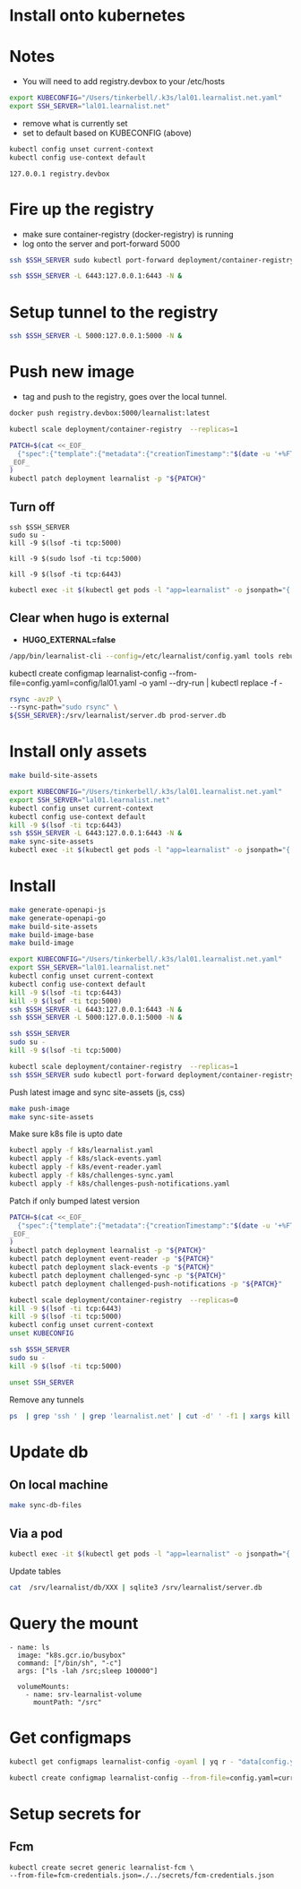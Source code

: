 # Install onto kubernetes
# Notes
- You will need to add registry.devbox to your /etc/hosts

```sh
export KUBECONFIG="/Users/tinkerbell/.k3s/lal01.learnalist.net.yaml"
export SSH_SERVER="lal01.learnalist.net"
```

- remove what is currently set
- set to default based on KUBECONFIG (above)

```sh
kubectl config unset current-context
kubectl config use-context default
```

```
127.0.0.1 registry.devbox
```

# Fire up the registry
- make sure container-registry (docker-registry) is running
- log onto the server and port-forward 5000

```sh
ssh $SSH_SERVER sudo kubectl port-forward deployment/container-registry 5000:5000 &
```

```sh
ssh $SSH_SERVER -L 6443:127.0.0.1:6443 -N &
```

# Setup tunnel to the registry
```sh
ssh $SSH_SERVER -L 5000:127.0.0.1:5000 -N &
```

# Push new image
- tag and push to the registry, goes over the local tunnel.

```sh
docker push registry.devbox:5000/learnalist:latest
```


```sh
kubectl scale deployment/container-registry  --replicas=1
```


```sh
PATCH=$(cat <<_EOF_
  {"spec":{"template":{"metadata":{"creationTimestamp":"$(date -u '+%FT%TZ')"}}}}
_EOF_
)
kubectl patch deployment learnalist -p "${PATCH}"
```

## Turn off
```
ssh $SSH_SERVER
sudo su -
kill -9 $(lsof -ti tcp:5000)
```

```
kill -9 $(sudo lsof -ti tcp:5000)
```

```
kill -9 $(lsof -ti tcp:6443)
```


```sh
kubectl exec -it $(kubectl get pods -l "app=learnalist" -o jsonpath="{.items[0].metadata.name}") -c learnalist -- sh
```

## Clear when hugo is external
- **HUGO_EXTERNAL=false**
```sh
/app/bin/learnalist-cli --config=/etc/learnalist/config.yaml tools rebuild-static-site
```





kubectl create configmap learnalist-config --from-file=config.yaml=config/lal01.yaml -o yaml --dry-run | kubectl replace -f -



```sh
rsync -avzP \
--rsync-path="sudo rsync" \
${SSH_SERVER}:/srv/learnalist/server.db prod-server.db
```

# Install only assets

```sh
make build-site-assets

export KUBECONFIG="/Users/tinkerbell/.k3s/lal01.learnalist.net.yaml"
export SSH_SERVER="lal01.learnalist.net"
kubectl config unset current-context
kubectl config use-context default
kill -9 $(lsof -ti tcp:6443)
ssh $SSH_SERVER -L 6443:127.0.0.1:6443 -N &
make sync-site-assets
kubectl exec -it $(kubectl get pods -l "app=learnalist" -o jsonpath="{.items[0].metadata.name}") -c learnalist -- /app/bin/learnalist-cli --config=/etc/learnalist/config.yaml tools rebuild-static-site
```

# Install
```sh
make generate-openapi-js
make generate-openapi-go
make build-site-assets
make build-image-base
make build-image

export KUBECONFIG="/Users/tinkerbell/.k3s/lal01.learnalist.net.yaml"
export SSH_SERVER="lal01.learnalist.net"
kubectl config unset current-context
kubectl config use-context default
kill -9 $(lsof -ti tcp:6443)
kill -9 $(lsof -ti tcp:5000)
ssh $SSH_SERVER -L 6443:127.0.0.1:6443 -N &
ssh $SSH_SERVER -L 5000:127.0.0.1:5000 -N &
```

```sh
ssh $SSH_SERVER
sudo su -
kill -9 $(lsof -ti tcp:5000)
```

```sh
kubectl scale deployment/container-registry  --replicas=1
ssh $SSH_SERVER sudo kubectl port-forward deployment/container-registry 5000:5000 &
```

Push latest image and sync site-assets (js, css)
```sh
make push-image
make sync-site-assets
```

Make sure k8s file is upto date
```sh
kubectl apply -f k8s/learnalist.yaml
kubectl apply -f k8s/slack-events.yaml
kubectl apply -f k8s/event-reader.yaml
kubectl apply -f k8s/challenges-sync.yaml
kubectl apply -f k8s/challenges-push-notifications.yaml
```

Patch if only bumped latest version
```sh
PATCH=$(cat <<_EOF_
  {"spec":{"template":{"metadata":{"creationTimestamp":"$(date -u '+%FT%TZ')"}}}}
_EOF_
)
kubectl patch deployment learnalist -p "${PATCH}"
kubectl patch deployment event-reader -p "${PATCH}"
kubectl patch deployment slack-events -p "${PATCH}"
kubectl patch deployment challenged-sync -p "${PATCH}"
kubectl patch deployment challenged-push-notifications -p "${PATCH}"
```

```sh
kubectl scale deployment/container-registry  --replicas=0
kill -9 $(lsof -ti tcp:6443)
kill -9 $(lsof -ti tcp:5000)
kubectl config unset current-context
unset KUBECONFIG

ssh $SSH_SERVER
sudo su -
kill -9 $(lsof -ti tcp:5000)

unset SSH_SERVER
```

Remove any tunnels
```sh
ps  | grep 'ssh ' | grep 'learnalist.net' | cut -d' ' -f1 | xargs kill -9
```


# Update db
## On local machine

```sh
make sync-db-files
```

## Via a pod
```sh
kubectl exec -it $(kubectl get pods -l "app=learnalist" -o jsonpath="{.items[0].metadata.name}") -c learnalist -- sh
```
Update tables
```sh
cat  /srv/learnalist/db/XXX | sqlite3 /srv/learnalist/server.db
```


# Query the mount
```
- name: ls
  image: "k8s.gcr.io/busybox"
  command: ["/bin/sh", "-c"]
  args: ["ls -lah /src;sleep 100000"]

  volumeMounts:
    - name: srv-learnalist-volume
      mountPath: "/src"
```



# Get configmaps

```sh
kubectl get configmaps learnalist-config -oyaml | yq r - "data[config.yaml]" > current.yaml
```


```sh
kubectl create configmap learnalist-config --from-file=config.yaml=current.yaml -o yaml --dry-run | kubectl replace -f -
```

# Setup secrets for
## Fcm
```
kubectl create secret generic learnalist-fcm \
--from-file=fcm-credentials.json=./../secrets/fcm-credentials.json
```
